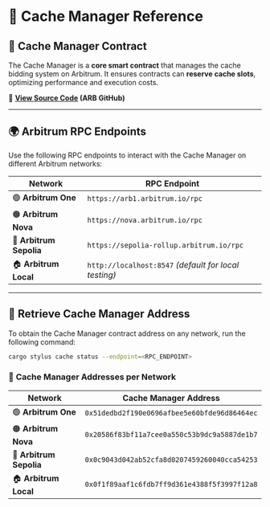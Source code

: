 # **🔗 Cache Manager Reference**

## 📜 **Cache Manager Contract**

The Cache Manager is a **core smart contract** that manages the cache bidding system on Arbitrum. It ensures contracts can **reserve cache slots**, optimizing performance and execution costs.

📌 **[View Source Code](https://github.com/OffchainLabs/nitro-contracts/blob/94999b3e2d3b4b7f8e771cc458b9eb229620dd8f/src/chain/CacheManager.sol#L4) (ARB GitHub)**

---

## 🌍 **Arbitrum RPC Endpoints**

Use the following RPC endpoints to interact with the Cache Manager on different Arbitrum networks:

| **Network**             | **RPC Endpoint**                                      |
| ----------------------- | ----------------------------------------------------- |
| 🟢 **Arbitrum One**     | `https://arb1.arbitrum.io/rpc`                        |
| 🟠 **Arbitrum Nova**    | `https://nova.arbitrum.io/rpc`                        |
| 🔵 **Arbitrum Sepolia** | `https://sepolia-rollup.arbitrum.io/rpc`              |
| 🏠 **Arbitrum Local**   | `http://localhost:8547` _(default for local testing)_ |

---

## 📍 **Retrieve Cache Manager Address**

To obtain the Cache Manager contract address on any network, run the following command:

```sh
cargo stylus cache status --endpoint=<RPC_ENDPOINT>
```

### 🔹 **Cache Manager Addresses per Network**

| **Network**             | **Cache Manager Address**                    |
| ----------------------- | -------------------------------------------- |
| 🟢 **Arbitrum One**     | `0x51dedbd2f190e0696afbee5e60bfde96d86464ec` |
| 🟠 **Arbitrum Nova**    | `0x20586f83bf11a7cee0a550c53b9dc9a5887de1b7` |
| 🔵 **Arbitrum Sepolia** | `0x0c9043d042ab52cfa8d0207459260040cca54253` |
| 🏠 **Arbitrum Local**   | `0x0f1f89aaf1c6fdb7ff9d361e4388f5f3997f12a8` |
